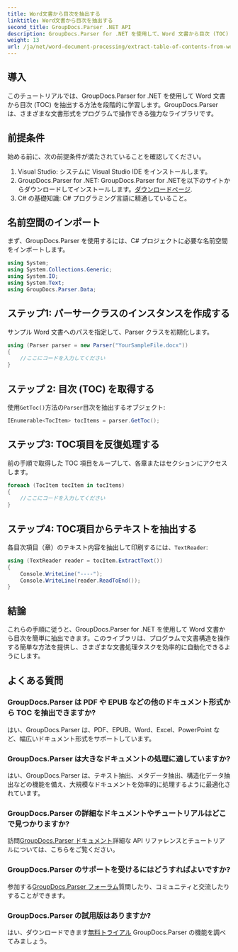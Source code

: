 ```yaml
---
title: Word文書から目次を抽出する
linktitle: Word文書から目次を抽出する
second_title: GroupDocs.Parser .NET API
description: GroupDocs.Parser for .NET を使用して、Word 文書から目次 (TOC) をプログラムで抽出する方法を学習します。
weight: 13
url: /ja/net/word-document-processing/extract-table-of-contents-from-word-document/
---
```

## 導入
このチュートリアルでは、GroupDocs.Parser for .NET を使用して Word 文書から目次 (TOC) を抽出する方法を段階的に学習します。GroupDocs.Parser は、さまざまな文書形式をプログラムで操作できる強力なライブラリです。
## 前提条件
始める前に、次の前提条件が満たされていることを確認してください。
1. Visual Studio: システムに Visual Studio IDE をインストールします。
2.  GroupDocs.Parser for .NET: GroupDocs.Parser for .NETを以下のサイトからダウンロードしてインストールします。[ダウンロードページ](https://releases.groupdocs.com/parser/net/).
3. C# の基礎知識: C# プログラミング言語に精通していること。

## 名前空間のインポート
まず、GroupDocs.Parser を使用するには、C# プロジェクトに必要な名前空間をインポートします。
```csharp
using System;
using System.Collections.Generic;
using System.IO;
using System.Text;
using GroupDocs.Parser.Data;
```
## ステップ1: パーサークラスのインスタンスを作成する
サンプル Word 文書へのパスを指定して、Parser クラスを初期化します。
```csharp
using (Parser parser = new Parser("YourSampleFile.docx"))
{
    //ここにコードを入力してください
}
```
## ステップ 2: 目次 (TOC) を取得する
使用`GetToc()`方法の`Parser`目次を抽出するオブジェクト:
```csharp
IEnumerable<TocItem> tocItems = parser.GetToc();
```
## ステップ3: TOC項目を反復処理する
前の手順で取得した TOC 項目をループして、各章またはセクションにアクセスします。
```csharp
foreach (TocItem tocItem in tocItems)
{
    //ここにコードを入力してください
}
```
## ステップ4: TOC項目からテキストを抽出する
各目次項目（章）のテキスト内容を抽出して印刷するには、`TextReader`:
```csharp
using (TextReader reader = tocItem.ExtractText())
{
    Console.WriteLine("----");
    Console.WriteLine(reader.ReadToEnd());
}
```

## 結論
これらの手順に従うと、GroupDocs.Parser for .NET を使用して Word 文書から目次を簡単に抽出できます。このライブラリは、プログラムで文書構造を操作する簡単な方法を提供し、さまざまな文書処理タスクを効率的に自動化できるようにします。

## よくある質問
### GroupDocs.Parser は PDF や EPUB などの他のドキュメント形式から TOC を抽出できますか?
はい、GroupDocs.Parser は、PDF、EPUB、Word、Excel、PowerPoint など、幅広いドキュメント形式をサポートしています。
### GroupDocs.Parser は大きなドキュメントの処理に適していますか?
はい、GroupDocs.Parser は、テキスト抽出、メタデータ抽出、構造化データ抽出などの機能を備え、大規模なドキュメントを効率的に処理するように最適化されています。
### GroupDocs.Parser の詳細なドキュメントやチュートリアルはどこで見つかりますか?
訪問[GroupDocs.Parser ドキュメント](https://tutorials.groupdocs.com/parser/net/)詳細な API リファレンスとチュートリアルについては、こちらをご覧ください。
### GroupDocs.Parser のサポートを受けるにはどうすればよいですか?
参加する[GroupDocs.Parser フォーラム](https://forum.groupdocs.com/c/parser/17)質問したり、コミュニティと交流したりすることができます。
### GroupDocs.Parser の試用版はありますか?
はい、ダウンロードできます[無料トライアル](https://releases.groupdocs.com/) GroupDocs.Parser の機能を調べてみましょう。